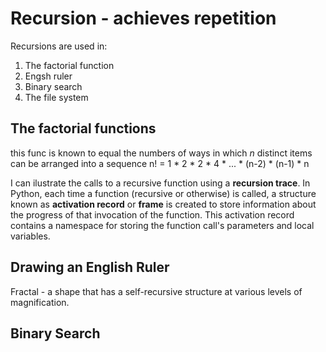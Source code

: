 # Recursion - achieves repetition
Recursions are used in:
1. The factorial function
2. Engsh ruler
3. Binary search
4. The file system



## The factorial functions
this func is known to equal the numbers of ways in which *n* distinct items can be arranged into a sequence
n! = 1 * 2 * 2 * 4 * ... * (n-2) * (n-1) * n

I can ilustrate the calls to a recursive function using a **recursion trace**.
In Python, each time a function (recursive or otherwise) is called, a structure known as **activation record** or **frame** is created to store information about the progress of that invocation of the function.
This activation record contains a namespace for storing the function call's parameters and local variables.



## Drawing an English Ruler
Fractal - a shape that has a self-recursive structure at various levels of magnification.

## Binary Search
